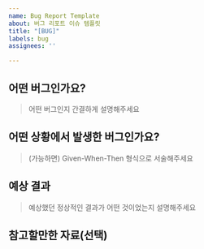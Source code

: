 ```yaml
---
name: Bug Report Template
about: 버그 리포트 이슈 템플릿
title: "[BUG]"
labels: bug
assignees: ''

---
```


## 어떤 버그인가요?

> 어떤 버그인지 간결하게 설명해주세요

## 어떤 상황에서 발생한 버그인가요?

> (가능하면) Given-When-Then 형식으로 서술해주세요

## 예상 결과

> 예상했던 정상적인 결과가 어떤 것이었는지 설명해주세요

## 참고할만한 자료(선택)
